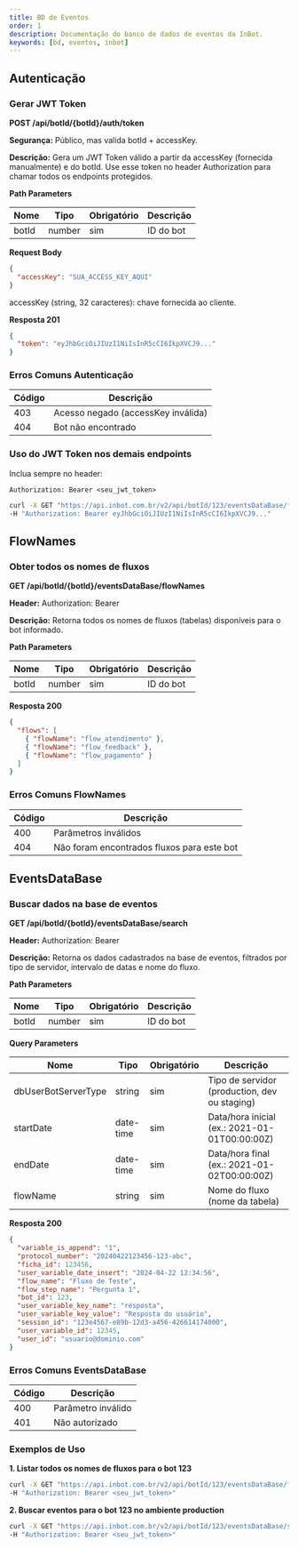 ```yaml
---
title: BD de Eventos
order: 1
description: Documentação do banco de dados de eventos da InBot.
keywords: [bd, eventos, inbot]
---
```


## Autenticação

### Gerar JWT Token

**POST /api/botId/{botId}/auth/token**

**Segurança:** Público, mas valida botId + accessKey.

**Descrição:** Gera um JWT Token válido a partir da accessKey (fornecida manualmente) e do botId. Use esse token no header Authorization para chamar todos os endpoints protegidos.

**Path Parameters**

| Nome | Tipo | Obrigatório | Descrição |
|---|---|---|---|
| botId | number | sim | ID do bot |

**Request Body**

```json
{
  "accessKey": "SUA_ACCESS_KEY_AQUI"
}
```

accessKey (string, 32 caracteres): chave fornecida ao cliente.

**Resposta 201**

```json
{
  "token": "eyJhbGciOiJIUzI1NiIsInR5cCI6IkpXVCJ9..."
}
```

### Erros Comuns Autenticação

| Código | Descrição |
|---|---|
| 403 | Acesso negado (accessKey inválida) |
| 404 | Bot não encontrado |

### Uso do JWT Token nos demais endpoints

Inclua sempre no header:

`Authorization: Bearer <seu_jwt_token>`

```bash
curl -X GET "https://api.inbot.com.br/v2/api/botId/123/eventsDataBase/flowNames" \
-H "Authorization: Bearer eyJhbGciOiJIUzI1NiIsInR5cCI6IkpXVCJ9..."
```

## FlowNames

### Obter todos os nomes de fluxos

**GET /api/botId/{botId}/eventsDataBase/flowNames**

**Header:** Authorization: Bearer <token>

**Descrição:** Retorna todos os nomes de fluxos (tabelas) disponíveis para o bot informado.

**Path Parameters**

| Nome | Tipo | Obrigatório | Descrição |
|---|---|---|---|
| botId | number | sim | ID do bot |

**Resposta 200**

```json
{
  "flows": [
    { "flowName": "flow_atendimento" },
    { "flowName": "flow_feedback" },
    { "flowName": "flow_pagamento" }
  ]
}
```

### Erros Comuns FlowNames

| Código | Descrição |
|---|---|
| 400 | Parâmetros inválidos |
| 404 | Não foram encontrados fluxos para este bot |

## EventsDataBase

### Buscar dados na base de eventos

**GET /api/botId/{botId}/eventsDataBase/search**

**Header:** Authorization: Bearer <token>

**Descrição:** Retorna os dados cadastrados na base de eventos, filtrados por tipo de servidor, intervalo de datas e nome do fluxo.

**Path Parameters**

| Nome | Tipo | Obrigatório | Descrição |
|---|---|---|---|
| botId | number | sim | ID do bot |

**Query Parameters**

| Nome | Tipo | Obrigatório | Descrição |
|---|---|---|---|
| dbUserBotServerType | string | sim | Tipo de servidor (production, dev ou staging) |
| startDate | date-time | sim | Data/hora inicial (ex.: 2021-01-01T00:00:00Z) |
| endDate | date-time | sim | Data/hora final (ex.: 2021-01-02T00:00:00Z) |
| flowName | string | sim | Nome do fluxo (nome da tabela) |

**Resposta 200**

```json
{
  "variable_is_append": "1",
  "protocol_number": "20240422123456-123-abc",
  "ficha_id": 123456,
  "user_variable_date_insert": "2024-04-22 12:34:56",
  "flow_name": "Fluxo de Teste",
  "flow_step_name": "Pergunta 1",
  "bot_id": 123,
  "user_variable_key_name": "resposta",
  "user_variable_key_value": "Resposta do usuário",
  "session_id": "123e4567-e89b-12d3-a456-426614174000",
  "user_variable_id": 12345,
  "user_id": "usuario@dominio.com"
}
```

### Erros Comuns EventsDataBase

| Código | Descrição |
|---|---|
| 400 | Parâmetro inválido |
| 401 | Não autorizado |

### Exemplos de Uso

**1. Listar todos os nomes de fluxos para o bot 123**

```bash
curl -X GET "https://api.inbot.com.br/v2/api/botId/123/eventsDataBase/flowNames" \
-H "Authorization: Bearer <seu_jwt_token>"
```

**2. Buscar eventos para o bot 123 no ambiente production**

```bash
curl -X GET "https://api.inbot.com.br/v2/api/botId/123/eventsDataBase/search?dbUserBotServerType=production&startDate=2025-01-01T00:00:00Z&endDate=2025-01-07T23:59:59Z&flowName=fluxo_exemplo" \
-H "Authorization: Bearer <seu_jwt_token>"
```

